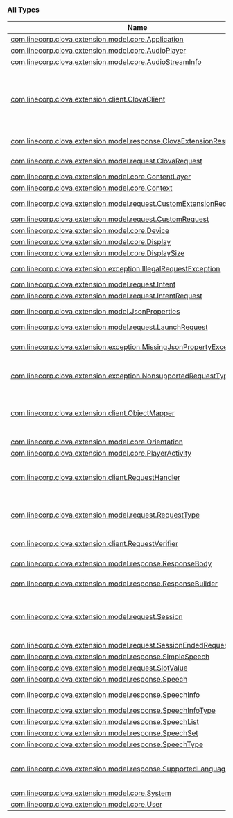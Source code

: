 

### All Types

| Name | Summary |
|---|---|
| [com.linecorp.clova.extension.model.core.Application](../com.linecorp.clova.extension.model.core/-application/index.md) |  |
| [com.linecorp.clova.extension.model.core.AudioPlayer](../com.linecorp.clova.extension.model.core/-audio-player/index.md) |  |
| [com.linecorp.clova.extension.model.core.AudioStreamInfo](../com.linecorp.clova.extension.model.core/-audio-stream-info/index.md) |  |
| [com.linecorp.clova.extension.client.ClovaClient](../com.linecorp.clova.extension.client/-clova-client/index.md) | The ClovaClient provides the functionality for handling the requests from Clova platform, SDK also provides a DSL [(example)](../com.linecorp.clova.extension.client/clova-client.md) to create [ClovaClient](../com.linecorp.clova.extension.client/-clova-client/index.md) |
| [com.linecorp.clova.extension.model.response.ClovaExtensionResponse](../com.linecorp.clova.extension.model.response/-clova-extension-response/index.md) | The Clova extension response |
| [com.linecorp.clova.extension.model.request.ClovaRequest](../com.linecorp.clova.extension.model.request/-clova-request/index.md) | The basic type of clova request |
| [com.linecorp.clova.extension.model.core.ContentLayer](../com.linecorp.clova.extension.model.core/-content-layer/index.md) |  |
| [com.linecorp.clova.extension.model.core.Context](../com.linecorp.clova.extension.model.core/-context/index.md) |  |
| [com.linecorp.clova.extension.model.request.CustomExtensionRequest](../com.linecorp.clova.extension.model.request/-custom-extension-request/index.md) | The custom extension request |
| [com.linecorp.clova.extension.model.request.CustomRequest](../com.linecorp.clova.extension.model.request/-custom-request/index.md) |  |
| [com.linecorp.clova.extension.model.core.Device](../com.linecorp.clova.extension.model.core/-device/index.md) |  |
| [com.linecorp.clova.extension.model.core.Display](../com.linecorp.clova.extension.model.core/-display/index.md) |  |
| [com.linecorp.clova.extension.model.core.DisplaySize](../com.linecorp.clova.extension.model.core/-display-size/index.md) |  |
| [com.linecorp.clova.extension.exception.IllegalRequestException](../com.linecorp.clova.extension.exception/-illegal-request-exception/index.md) | Signals that the Clova responses are illegal. |
| [com.linecorp.clova.extension.model.request.Intent](../com.linecorp.clova.extension.model.request/-intent/index.md) |  |
| [com.linecorp.clova.extension.model.request.IntentRequest](../com.linecorp.clova.extension.model.request/-intent-request/index.md) |  |
| [com.linecorp.clova.extension.model.JsonProperties](../com.linecorp.clova.extension.model/-json-properties/index.md) | The json properties that clova supports |
| [com.linecorp.clova.extension.model.request.LaunchRequest](../com.linecorp.clova.extension.model.request/-launch-request/index.md) |  |
| [com.linecorp.clova.extension.exception.MissingJsonPropertyException](../com.linecorp.clova.extension.exception/-missing-json-property-exception/index.md) | Signals that the mandatory JSON properties are missing. |
| [com.linecorp.clova.extension.exception.NonsupportedRequestTypeException](../com.linecorp.clova.extension.exception/-nonsupported-request-type-exception/index.md) | Signals that the non-supported requests are received. |
| [com.linecorp.clova.extension.client.ObjectMapper](../com.linecorp.clova.extension.client/-object-mapper/index.md) | The generic interface for serialize/deserialize the object. To implement this interface to customize the object mapper. |
| [com.linecorp.clova.extension.model.core.Orientation](../com.linecorp.clova.extension.model.core/-orientation/index.md) |  |
| [com.linecorp.clova.extension.model.core.PlayerActivity](../com.linecorp.clova.extension.model.core/-player-activity/index.md) |  |
| [com.linecorp.clova.extension.client.RequestHandler](../com.linecorp.clova.extension.client/-request-handler.md) | The alias of request handler. It is suspend function with two parameters (T, Session) |
| [com.linecorp.clova.extension.model.request.RequestType](../com.linecorp.clova.extension.model.request/-request-type/index.md) | The type of clova custom request. Clova supports 3 types of requests now |
| [com.linecorp.clova.extension.client.RequestVerifier](../com.linecorp.clova.extension.client/-request-verifier/index.md) | The clova request verifier. |
| [com.linecorp.clova.extension.model.response.ResponseBody](../com.linecorp.clova.extension.model.response/-response-body/index.md) | The response body for [ClovaExtensionResponse](../com.linecorp.clova.extension.model.response/-clova-extension-response/index.md) |
| [com.linecorp.clova.extension.model.response.ResponseBuilder](../com.linecorp.clova.extension.model.response/-response-builder/index.md) | The clova response builder |
| [com.linecorp.clova.extension.model.request.Session](../com.linecorp.clova.extension.model.request/-session/index.md) | The conversation session, each conversation has individual session id and attributes |
| [com.linecorp.clova.extension.model.request.SessionEndedRequest](../com.linecorp.clova.extension.model.request/-session-ended-request/index.md) |  |
| [com.linecorp.clova.extension.model.response.SimpleSpeech](../com.linecorp.clova.extension.model.response/-simple-speech/index.md) |  |
| [com.linecorp.clova.extension.model.request.SlotValue](../com.linecorp.clova.extension.model.request/-slot-value/index.md) |  |
| [com.linecorp.clova.extension.model.response.Speech](../com.linecorp.clova.extension.model.response/-speech.md) |  |
| [com.linecorp.clova.extension.model.response.SpeechInfo](../com.linecorp.clova.extension.model.response/-speech-info/index.md) | The definition of the basic voice response. |
| [com.linecorp.clova.extension.model.response.SpeechInfoType](../com.linecorp.clova.extension.model.response/-speech-info-type/index.md) | The type of [SpeechInfo](../com.linecorp.clova.extension.model.response/-speech-info/index.md) |
| [com.linecorp.clova.extension.model.response.SpeechList](../com.linecorp.clova.extension.model.response/-speech-list/index.md) |  |
| [com.linecorp.clova.extension.model.response.SpeechSet](../com.linecorp.clova.extension.model.response/-speech-set/index.md) |  |
| [com.linecorp.clova.extension.model.response.SpeechType](../com.linecorp.clova.extension.model.response/-speech-type/index.md) |  |
| [com.linecorp.clova.extension.model.response.SupportedLanguage](../com.linecorp.clova.extension.model.response/-supported-language/index.md) | The supported languages, Clova only supports Japanese, English, Korean. |
| [com.linecorp.clova.extension.model.core.System](../com.linecorp.clova.extension.model.core/-system/index.md) |  |
| [com.linecorp.clova.extension.model.core.User](../com.linecorp.clova.extension.model.core/-user/index.md) |  |
